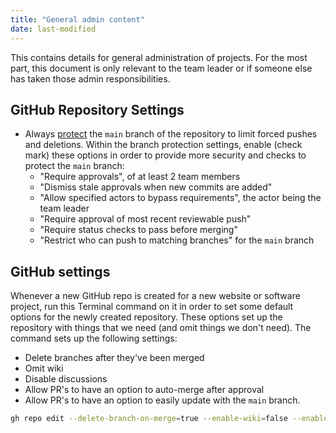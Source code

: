 ```yaml
---
title: "General admin content"
date: last-modified
---
```


This contains details for general administration of projects. For the most part, this document is only relevant to the team leader or if someone else has taken those admin responsibilities.

## GitHub Repository Settings

-   Always
    [protect](https://docs.github.com/en/repositories/configuring-branches-and-merges-in-your-repository/managing-protected-branches/managing-a-branch-protection-rule)
    the `main` branch of the repository to limit forced pushes and
    deletions. Within the branch protection settings, enable (check mark) these options in order to provide more security and checks to protect the `main` branch:
    - "Require approvals", of at least 2 team members
    - "Dismiss stale approvals when new commits are added"
    - "Allow specified actors to bypass requirements", the actor being the team leader
    - "Require approval of most recent reviewable push"
    - "Require status checks to pass before merging"
    - "Restrict who can push to matching branches" for the `main` branch

## GitHub settings

Whenever a new GitHub repo is created for a new website or software project, run this Terminal command on it in order to set some default options for the newly created repository. These options set up the repository with things that we need (and omit things we don't need). The command sets up the following settings:

- Delete branches after they've been merged
- Omit wiki
- Disable discussions
- Allow PR's to have an option to auto-merge after approval
- Allow PR's to have an option to easily update with the `main` branch.

``` bash
gh repo edit --delete-branch-on-merge=true --enable-wiki=false --enable-discussions=false --enable-auto-merge=true --allow-update-branch
```
